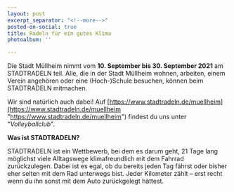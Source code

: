 ```yaml
---
layout: post
excerpt_separator: "<!--more-->"
posted-on-social: true
title: Radeln für ein gutes Klima
photoalbum: ''

---
```

Die Stadt Müllheim nimmt vom **10. September bis 30. September 2021** am STADTRADELN teil. Alle, die in der Stadt Müllheim wohnen, arbeiten, einem Verein angehören oder eine (Hoch-)Schule besuchen, können beim STADTRADELN mitmachen.

Wir sind natürlich auch dabei! Auf [https://www.stadtradeln.de/muellheim](https://www.stadtradeln.de/muellheim "https://www.stadtradeln.de/muellheim") findest du uns unter "_Volleyballclub_".

**Was ist STADTRADELN?**

STADTRADELN ist ein Wettbewerb, bei dem es darum geht, 21 Tage lang möglichst viele Alltagswege klimafreundlich mit dem Fahrrad zurückzulegen. Dabei ist es egal, ob du bereits jeden Tag fährst oder bisher eher selten mit dem Rad unterwegs bist. Jeder Kilometer zählt – erst recht wenn du ihn sonst mit dem Auto zurückgelegt hättest.